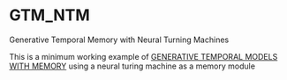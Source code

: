 # GTM_NTM
Generative Temporal Memory with Neural Turning Machines 

This is a minimum working example of [GENERATIVE TEMPORAL MODELS WITH MEMORY](https://arxiv.org/pdf/1702.04649.pdf) using a neural turing machine as a memory module
